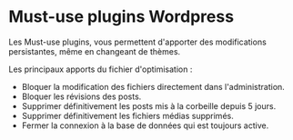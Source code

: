 Must-use plugins Wordpress
==========================

Les Must-use plugins, vous permettent d'apporter des modifications persistantes, même en changeant de thèmes.

Les principaux apports du fichier d'optimisation : 

  - Bloquer la modification des fichiers directement dans l'administration.
  - Bloquer les révisions des posts.
  - Supprimer définitivement les posts mis à la corbeille depuis 5 jours.
  - Supprimer définitivement les fichiers médias supprimés.
  - Fermer la connexion à la base de données qui est toujours active.

